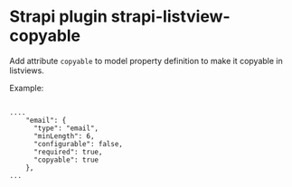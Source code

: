 # Strapi plugin strapi-listview-copyable

Add attribute `copyable` to model property definition to make it copyable in listviews.

Example: 

```

....
    "email": {
      "type": "email",
      "minLength": 6,
      "configurable": false,
      "required": true,
      "copyable": true
    },
...

```